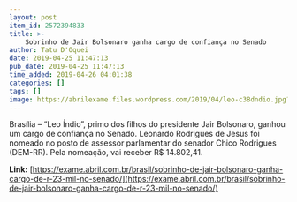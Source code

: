 ```yaml
---
layout: post
item_id: 2572394833
title: >-
    Sobrinho de Jair Bolsonaro ganha cargo de confiança no Senado
author: Tatu D'Oquei
date: 2019-04-25 11:47:13
pub_date: 2019-04-25 11:47:13
time_added: 2019-04-26 04:01:38
categories: []
tags: []
image: https://abrilexame.files.wordpress.com/2019/04/leo-c38dndio.jpg?quality=70&strip=info&w=680&h=453&crop=1
---
```


Brasília – “Leo Índio”, primo dos filhos do presidente Jair Bolsonaro, ganhou um cargo de confiança no Senado. Leonardo Rodrigues de Jesus foi nomeado no posto de assessor parlamentar do senador Chico Rodrigues (DEM-RR). Pela nomeação, vai receber R$ 14.802,41.

**Link:** [https://exame.abril.com.br/brasil/sobrinho-de-jair-bolsonaro-ganha-cargo-de-r-23-mil-no-senado/](https://exame.abril.com.br/brasil/sobrinho-de-jair-bolsonaro-ganha-cargo-de-r-23-mil-no-senado/)

